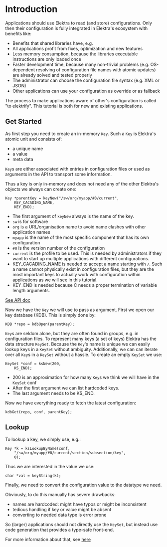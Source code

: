 # Introduction

Applications should use Elektra to read (and store) configurations. Only
then their configuration is fully integrated in Elektra's ecosystem with
benefits like:

- Benefits that shared libraries have, e.g.
 - All applications profit from fixes, optimization and new features
 - Less memory consumption, because the libraries executable
     instructions are only loaded once
 - Faster development time, because many non-trivial problems (e.g.
     OS-dependent resolving of configuration file names with atomic
     updates) are already solved and tested properly
- The administrator can choose the configuration file syntax
     (e.g. XML or JSON)
- Other applications can use your configuration as override or as
    fallback

The process to make applications aware of other's configuration is
called "to elektrify". This tutorial is both for new and existing
applications.


## Get Started

As first step you need to create an in-memory `Key`. Such a `Key` is
Elektra's atomic unit and consists of:

- a unique name
- a value
- meta data

`Key`s are either associated with entries in configuration files or used
as arguments in the API to transport some information.

Thus a key is only in-memory and does not need any of the other Elektra's objects
we always can create one:

	Key *parentKey = keyNew("/sw/org/myapp/#0/current",
		KEY_CACADING_NAME,
		KEY_END);

- The first argument of `keyNew` always is the name of the key.
 - `sw` is for software
 - `org` is a URL/organisation name to avoid name clashes with other
     application names
 - `myapp` is the name of the most specific component that has its own
     configuration
 - `#0` is the version number of the configuration
 - `current` is the profile to be used. This is needed by administrators
     if they want to start up multiple applications with different
     configurations.
- KEY_CACADING_NAME is needed to accept a name starting with `/`. Such a
    name cannot physically exist in configuration files, but they are
    the most important keys to actually work with configuration within
    applications as we will see in this tutorial.
- KEY_END is needed because C needs a proper termination of variable
    length arguments.

[See API doc](http://doc.libelektra.org/api/current/html/group__key.html)


Now we have the `Key` we will use to pass as argument.
First we open our key database (KDB). This is simply
done by:

	KDB *repo = kdbOpen(parentKey);

`Key`s are seldom alone, but they are often found in groups, e.g. in
configuration files. To represent many keys (a set of keys) Elektra
has the data structure `KeySet`. Because the `Key`'s name is unique we
can easily lookup keys in a `KeySet` without ambiguity. Additionally, we
can can iterate over all `Key`s in a `KeySet` without a hassle.
To create an empty `KeySet` we use:

	KeySet *conf = ksNew(200,
		KS_END);

- 200 is an approximation for how many `Key`s we think we will have in
    the `KeySet` conf
- After the first argument we can list hardcoded keys.
- The last argument needs to be KS_END.

Now we have everything ready to fetch the latest configuration:

	kdbGet(repo, conf, parentKey);


## Lookup

To lookup a key, we simply use, e.g.:

	Key *k = ksLookupByName(conf,
		"/sw/org/myapp/#0/current/section/subsection/key",
		0);

Thus we are interested in the value we use:

	char *val = keyString(k);

Finally, we need to convert the configuration value to the datatype we
need.

Obviously, to do this manually has severe drawbacks:

- names are hardcoded: might have typos or might be inconsistent
- tedious handling if key or value might be absent
- converting to needed data type is error prone

So (larger) applications should not directly use the `KeySet`, but
instead use code generation that provides a type-safe front-end.

For more information about that, see
[here](https://github.com/ElektraInitiative/libelektra/tree/master/src/tools/gen)
